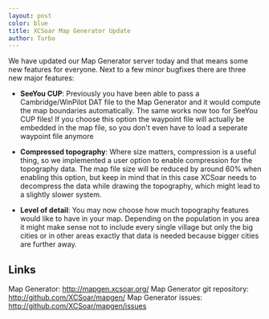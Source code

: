```yaml
---
layout: post
color: blue
title: XCSoar Map Generator Update
author: Turbo
---
```

We have updated our Map Generator server today and that means some
new features for everyone. Next to a few minor bugfixes there are
three new major features:

* **SeeYou CUP**:
  Previously you have been able to pass a Cambridge/WinPilot DAT
  file to the Map Generator and it would compute the map boundaries
  automatically. The same works now too for SeeYou CUP files!
  If you choose this option the waypoint file will actually be embedded
  in the map file, so you don't even have to load a seperate waypoint file
  anymore

* **Compressed topography**:
  Where size matters, compression is a useful thing, so we implemented
  a user option to enable compression for the topography data. The
  map file size will be reduced by around 60% when enabling this option,
  but keep in mind that in this case XCSoar needs to decompress the data
  while drawing the topography, which might lead to a slightly slower system.

* **Level of detail**:
  You may now choose how much topography features would like to have in your map.
  Depending on the population in you area it might make sense not to include every
  single village but only the big cities or in other areas exactly that data is
  needed because bigger cities are further away.

## Links

Map Generator:
<http://mapgen.xcsoar.org/>
Map Generator git repository:
<http://github.com/XCSoar/mapgen/>
Map Generator issues:
<http://github.com/XCSoar/mapgen/issues>
